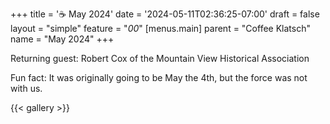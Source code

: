 +++
title = '☕ May 2024'
date = '2024-05-11T02:36:25-07:00'
draft = false
layout = "simple"
feature = "*00*"
[menus.main]
    parent = "Coffee Klatsch"
    name = "May 2024"
+++

Returning guest: Robert Cox of the Mountain View Historical Association

Fun fact: It was originally going to be May the 4th, but the force was not with us.

{{< gallery >}}
